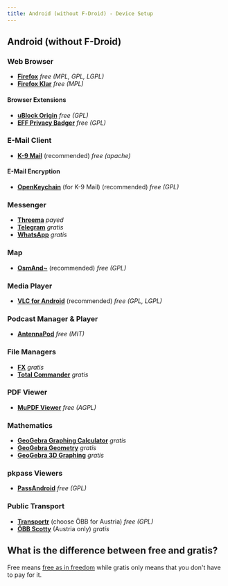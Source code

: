 ```yaml
---
title: Android (without F-Droid) - Device Setup
---
```

## Android (without F-Droid)

### Web Browser

- [**Firefox**](https://play.google.com/store/apps/details?id=org.mozilla.firefox) _free (MPL, GPL, LGPL)_
- [**Firefox Klar**](https://play.google.com/store/apps/details?id=org.mozilla.klar) _free (MPL)_

#### Browser Extensions

- [**uBlock Origin**](https://addons.mozilla.org/firefox/addon/ublock-origin/) _free (GPL)_
- [**EFF Privacy Badger**](https://www.eff.org/privacybadger) _free (GPL)_


### E-Mail Client

- [**K-9 Mail**](https://play.google.com/store/apps/details?id=com.fsck.k9) (recommended) _free (apache)_

#### E-Mail Encryption

- [**OpenKeychain**](https://play.google.com/store/apps/details?id=org.sufficientlysecure.keychain) (for K-9 Mail) (recommended) _free (GPL)_


### Messenger

- [**Threema**](https://play.google.com/store/apps/details?id=ch.threema.app) _payed_
- [**Telegram**](https://play.google.com/store/apps/details?id=org.telegram.messenger) _gratis_
- [**WhatsApp**](https://play.google.com/store/apps/details?id=com.whatsapp) _gratis_


### Map

- [**OsmAnd~**](https://play.google.com/store/apps/details?id=net.osmand) (recommended) _free (GPL)_


### Media Player

- [**VLC for Android**](https://play.google.com/store/apps/details?id=org.videolan.vlc) (recommended) _free (GPL, LGPL)_


### Podcast Manager & Player

- [**AntennaPod**](https://play.google.com/store/apps/details?id=de.danoeh.antennapod) _free (MIT)_


### File Managers

- [**FX**](https://play.google.com/store/apps/details?id=nextapp.fx) _gratis_
- [**Total Commander**](https://play.google.com/store/apps/details?id=com.ghisler.android.TotalCommander) _gratis_


### PDF Viewer

- [**MuPDF Viewer**](https://f-droid.org/packages/com.artifex.mupdf.viewer.app/) _free
(AGPL)_


### Mathematics

- [**GeoGebra Graphing Calculator**](https://play.google.com/store/apps/details?id=org.geogebra.android) _gratis_
- [**GeoGebra Geometry**](https://play.google.com/store/apps/details?id=org.geogebra.android.geometry) _gratis_
- [**GeoGebra 3D Graphing**](https://play.google.com/store/apps/details?id=org.geogebra.android.g3d) _gratis_


### pkpass Viewers

- [**PassAndroid**](https://play.google.com/store/apps/details?id=org.ligi.passandroid) _free (GPL)_


### Public Transport

- [**Transportr**](https://play.google.com/store/apps/details?id=de.grobox.liberario) (choose ÖBB for Austria) _free (GPL)_
- [**ÖBB Scotty**](https://play.google.com/store/apps/details?id=de.hafas.android.oebb) (Austria only) _gratis_


## What is the difference between free and gratis?

Free means [free as in freedom](https://www.gnu.org/philosophy/free-sw.html) while gratis only means that
you don't have to pay for it.
